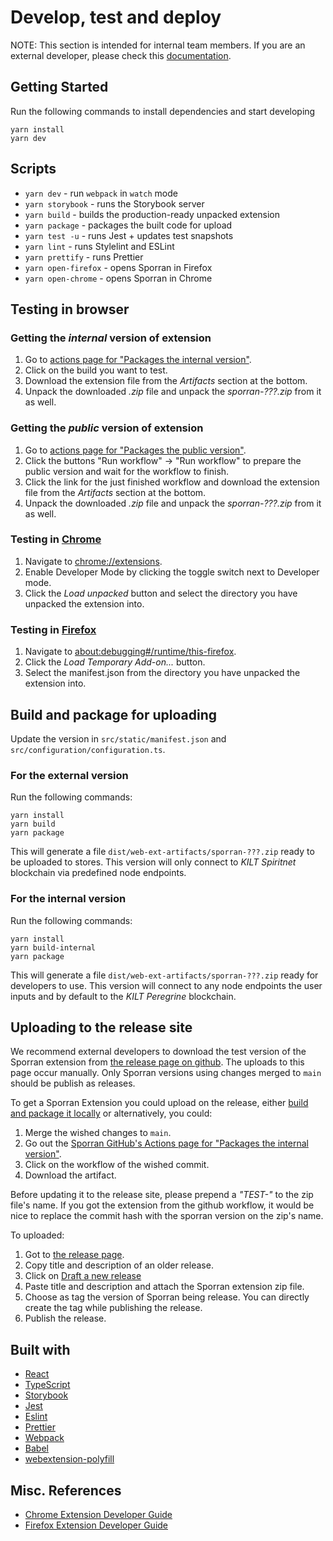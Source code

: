 # Develop, test and deploy

NOTE: This section is intended for internal team members. If you are an external developer, please check this [documentation](./external.md).

## Getting Started

Run the following commands to install dependencies and start developing

```
yarn install
yarn dev
```

## Scripts

- `yarn dev` - run `webpack` in `watch` mode
- `yarn storybook` - runs the Storybook server
- `yarn build` - builds the production-ready unpacked extension
- `yarn package` - packages the built code for upload
- `yarn test -u` - runs Jest + updates test snapshots
- `yarn lint` - runs Stylelint and ESLint
- `yarn prettify` - runs Prettier
- `yarn open-firefox` - opens Sporran in Firefox
- `yarn open-chrome` - opens Sporran in Chrome

## Testing in browser

### Getting the _internal_ version of extension

1. Go to [actions page for "Packages the internal version"](https://github.com/KILTprotocol/sporran-extension/actions/workflows/publish.yaml).
1. Click on the build you want to test.
1. Download the extension file from the _Artifacts_ section at the bottom.
1. Unpack the downloaded _.zip_ file and unpack the _sporran-???.zip_ from it as well.

### Getting the _public_ version of extension

1. Go to [actions page for "Packages the public version"](https://github.com/KILTprotocol/sporran-extension/actions/workflows/stores.yaml).
1. Click the buttons "Run workflow" -> "Run workflow" to prepare the public version and wait for the workflow to finish.
1. Click the link for the just finished workflow and download the extension file from the _Artifacts_ section at the bottom.
1. Unpack the downloaded _.zip_ file and unpack the _sporran-???.zip_ from it as well.

### Testing in [Chrome](https://developer.chrome.com/docs/extensions/mv2/getstarted/#manifest)

1. Navigate to [chrome://extensions](chrome://extensions).
1. Enable Developer Mode by clicking the toggle switch next to Developer mode.
1. Click the _Load unpacked_ button and select the directory you have unpacked the extension into.

### Testing in [Firefox](https://extensionworkshop.com/documentation/develop/temporary-installation-in-firefox/)

1. Navigate to [about:debugging#/runtime/this-firefox](about:debugging#/runtime/this-firefox).
1. Click the _Load Temporary Add-on..._ button.
1. Select the manifest.json from the directory you have unpacked the extension into.

## Build and package for uploading

Update the version in `src/static/manifest.json` and `src/configuration/configuration.ts`.

### For the external version

Run the following commands:

```
yarn install
yarn build
yarn package
```

This will generate a file `dist/web-ext-artifacts/sporran-???.zip` ready to be uploaded to stores.
This version will only connect to _KILT Spiritnet_ blockchain via predefined node endpoints.

### For the internal version

Run the following commands:

```
yarn install
yarn build-internal
yarn package
```

This will generate a file `dist/web-ext-artifacts/sporran-???.zip` ready for developers to use.
This version will connect to any node endpoints the user inputs and by default to the _KILT Peregrine_ blockchain.

## Uploading to the release site

We recommend external developers to download the test version of the Sporran extension from [the release page on github](https://github.com/BTE-Trusted-Entity/sporran-extension/releases).
The uploads to this page occur manually.
Only Sporran versions using changes merged to `main` should be publish as releases.

To get a Sporran Extension you could upload on the release, either [build and package it locally](#For-the-internal-version) or alternatively, you could:

1. Merge the wished changes to `main`.
2. Go out the [Sporran GitHub's Actions page for "Packages the internal version"](https://github.com/BTE-Trusted-Entity/sporran-extension/actions/workflows/publish.yaml).
3. Click on the workflow of the wished commit.
4. Download the artifact.

Before updating it to the release site, please prepend a _"TEST-"_ to the zip file's name.
If you got the extension from the github workflow, it would be nice to replace the commit hash with the sporran version on the zip's name.

To uploaded:

1. Got to [the release page](https://github.com/BTE-Trusted-Entity/sporran-extension/releases).
2. Copy title and description of an older release.
3. Click on [Draft a new release](https://github.com/BTE-Trusted-Entity/sporran-extension/releases/new)
4. Paste title and description and attach the Sporran extension zip file.
5. Choose as tag the version of Sporran being release.
   You can directly create the tag while publishing the release.
6. Publish the release.

## Built with

- [React](https://reactjs.org)
- [TypeScript](https://www.typescriptlang.org/)
- [Storybook](https://storybook.js.org/)
- [Jest](https://jestjs.io)
- [Eslint](https://eslint.org/)
- [Prettier](https://prettier.io/)
- [Webpack](https://webpack.js.org/)
- [Babel](https://babeljs.io/)
- [webextension-polyfill](https://github.com/mozilla/webextension-polyfill)

## Misc. References

- [Chrome Extension Developer Guide](https://developer.chrome.com/extensions/devguide)
- [Firefox Extension Developer Guide](https://developer.mozilla.org/en-US/docs/Mozilla/Add-ons/WebExtensions)
